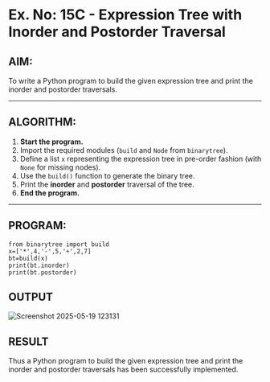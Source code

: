 # Ex. No: 15C - Expression Tree with Inorder and Postorder Traversal

## AIM:
To write a Python program to build the given expression tree and print the inorder and postorder traversals.

---

## ALGORITHM:

1. **Start the program.**
2. Import the required modules (`build` and `Node` from `binarytree`).
3. Define a list `x` representing the expression tree in pre-order fashion (with `None` for missing nodes).
4. Use the `build()` function to generate the binary tree.
5. Print the **inorder** and **postorder** traversal of the tree.
6. **End the program.**

---

## PROGRAM:

```
from binarytree import build
x=['*',4,'-',5,'+',2,7]
bt=build(x)
print(bt.inorder)
print(bt.postorder)
```

## OUTPUT
![Screenshot 2025-05-19 123131](https://github.com/user-attachments/assets/dcdfb89c-8590-43d7-8ca3-e08088df446c)

## RESULT
Thus a Python program to build the given expression tree and print the inorder and postorder traversals has been successfully implemented.

